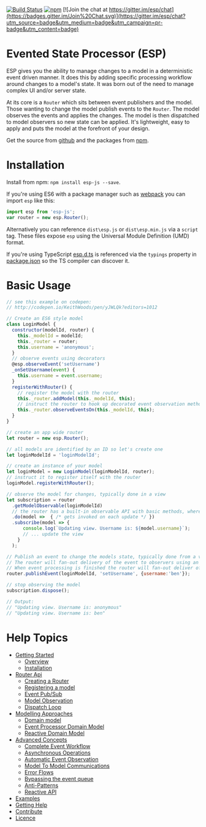 [![Build Status](https://travis-ci.org/esp/esp-js.svg?branch=master)](https://travis-ci.org/esp/esp-js)
[![npm](https://img.shields.io/npm/v/esp-js.svg)](https://www.npmjs.com/package/esp-js)
[![Join the chat at https://gitter.im/esp/chat](https://badges.gitter.im/Join%20Chat.svg)](https://gitter.im/esp/chat?utm_source=badge&utm_medium=badge&utm_campaign=pr-badge&utm_content=badge)

# Evented State Processor (ESP)

ESP gives you the ability to manage changes to a model in a deterministic event driven manner.
It does this by adding specific processing workflow around changes to a model's state. 
It was born out of the need to manage complex UI and/or server state.

At its core is a `Router` which sits between event publishers and the model.
Those wanting to change the model publish events to the `Router`.
The model observes the events and applies the changes.
The model is then dispatched to model observers so new state can be applied.
It's lightweight, easy to apply and puts the model at the forefront of your design.

Get the source from [github](https://github.com/esp/esp-js) and the packages from [npm](https://www.npmjs.com/package/esp-js).

# Installation
Install from npm: `npm install esp-js --save`.

If you're using ES6 with a package manager such as [webpack](https://webpack.github.io) you can import `esp` like this:

```javascript
import esp from 'esp-js';
var router = new esp.Router();
```

Alternatively you can reference `dist\esp.js` or `dist\esp.min.js` via a `script` tag. These files expose `esp` using the Universal Module Definition (UMD) format. 

If you're using TypeScript [esp.d.ts](./esp.d.ts) is referenced via the `typings` property in [package.json](package.json) so the TS compiler can discover it.

# Basic Usage

```js
// see this example on codepen: 
// http://codepen.io/KeithWoods/pen/yJWLQk?editors=1012

// Create an ES6 style model
class LoginModel {
  constructor(modelId, router) {
    this._modelId = modelId;
    this._router = router;
    this.username = 'anonymous';
  }
  // observe events using decorators 
  @esp.observeEvent('setUsername')
  _onSetUsername(event) {
    this.username = event.username;
  }
  registerWithRouter() {
    // register the model with the router
    this._router.addModel(this._modelId, this);
    // instruct the router to hook up decorated event observation methods 
    this._router.observeEventsOn(this._modelId, this);      
  }
}

// create an app wide router
let router = new esp.Router();  

// all models are identified by an ID so let's create one
let loginModelId = 'loginModelId';

// create an instance of your model
let loginModel = new LoginModel(loginModelId, router); 
// instruct it to register itself with the router
loginModel.registerWithRouter();

// observe the model for changes, typically done in a view
let subscription = router
  .getModelObservable(loginModelId)
  // the router has a built-in observable API with basic methods, where(), do(), map(), take() 
  .do(model =>  { /* gets invoked on each update */ })
  .subscribe(model => {
      console.log(`Updating view. Username is: ${model.username}`);
      // ... update the view 
    }
  );

// Publish an event to change the models state, typically done from a view.
// The router will fan-out delivery of the event to observers using an event-workflow.
// When event processing is finished the router will fan-out deliver of the model to observers
router.publishEvent(loginModelId, 'setUsername', {username:'ben'});

// stop observing the model
subscription.dispose();      

// Output:
// "Updating view. Username is: anonymous"
// "Updating view. Username is: ben"
```

# Help Topics

* [Getting Started](docs/getting-started/index.md)
  * [Overview](docs/getting-started/overview.md)
  * [Installation](docs/getting-started/installation.md)
* [Router Api](docs/router-api/index.md)
  * [Creating a Router](docs/router-api/creating-a-router.md)
  * [Registering a model](docs/router-api/registering-a-model.md)
  * [Event Pub/Sub](docs/router-api/event-pub-sub.md)
  * [Model Observation](docs/router-api/model-observation.md)
  * [Dispatch Loop](docs/router-api/dispatch-loop.md)
* [Modelling Approaches](docs/modelling-approaches/index.md)
  * [Domain model](docs/modelling-approaches/domain-model.md)
  * [Event Processor Domain Model](docs/modelling-approaches/event-processor-domain-model.md)
  * [Reactive Domain Model](docs/modelling-approaches/reactive-domain-model.md)
* [Advanced Concepts](docs/advanced-concepts/index.md)
  * [Complete Event Workflow](docs/advanced-concepts/complete-event-workflow.md)
  * [Asynchronous Operations](docs/advanced-concepts/asynchronous-operations.md)
  * [Automatic Event Observation](docs/advanced-concepts/auto-event-observation.md)
  * [Model To Model Communications](docs/advanced-concepts/model-to-model-communications.md)
  * [Error Flows](docs/advanced-concepts/error-flows.md)
  * [Bypassing the event queue](docs/advanced-concepts/bypassing-the-event-queue.md)
  * [Anti-Patterns](docs/advanced-concepts/anti-patterns.md)
  * [Reactive API](docs/advanced-concepts/reactive-api.md)
* [Examples](docs/examples/index.md)
* [Getting Help](docs/getting-help/index.md)
* [Contribute](docs/contribute/index.md)
* [Licence](docs/licence/index.md)